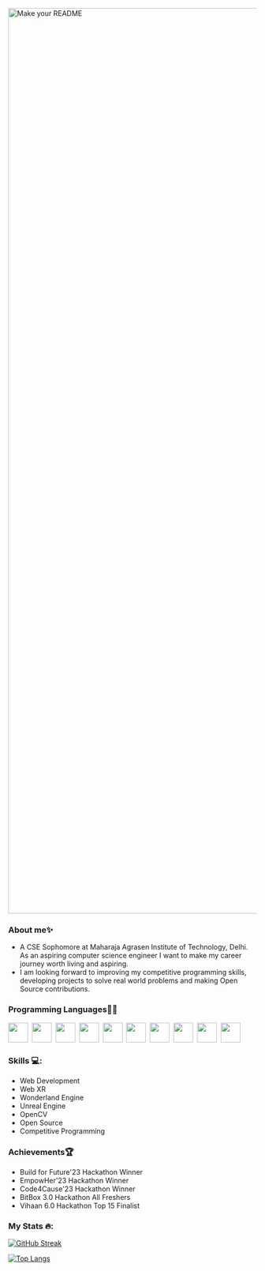 <img width="1834" alt="Make your README" src="https://github.com/Codingpanda252/Codingpanda252/assets/129882142/39ad5b93-8f97-456f-8ca6-f58c87ca5266">

### About me✨
- A CSE Sophomore at Maharaja Agrasen Institute of Technology, Delhi. As an aspiring computer science engineer I want to make my career journey worth living and aspiring.
- I am looking forward to improving my competitive programming skills, developing projects to solve real world problems and making Open Source contributions.

### Programming Languages👨‍💻
<div>
  <img src="https://cdn.jsdelivr.net/gh/devicons/devicon/icons/cplusplus/cplusplus-original.svg" width="40" height="40"/>&nbsp;
  <img src="https://cdn.jsdelivr.net/gh/devicons/devicon/icons/c/c-original.svg" width="40" height="40"/>&nbsp;
  <img src="https://cdn.jsdelivr.net/gh/devicons/devicon/icons/python/python-original-wordmark.svg" width="40" height="40"/>&nbsp;
  <img src="https://cdn.jsdelivr.net/gh/devicons/devicon/icons/html5/html5-original.svg" width="40" height="40"/>&nbsp;
  <img src="https://cdn.jsdelivr.net/gh/devicons/devicon/icons/css3/css3-original.svg" width="40" height="40"/>&nbsp;
  <img src="https://cdn.jsdelivr.net/gh/devicons/devicon/icons/javascript/javascript-original.svg" width="40" height="40"/>&nbsp;
  <img src="https://cdn.jsdelivr.net/gh/devicons/devicon/icons/react/react-original.svg" width="40" height="40"/>&nbsp;
  <img src="https://cdn.jsdelivr.net/gh/devicons/devicon/icons/nodejs/nodejs-original.svg" width="40" height="40"/>&nbsp;
  <img src="https://cdn.jsdelivr.net/gh/devicons/devicon/icons/mysql/mysql-original.svg" width="40" height="40"/>&nbsp;
  <img src="https://cdn.jsdelivr.net/gh/devicons/devicon/icons/git/git-original.svg" width="40" height="40"/>&nbsp;
</div>

### Skills 💻:
- Web Development
- Web XR
- Wonderland Engine
- Unreal Engine
- OpenCV
- Open Source
- Competitive Programming

### Achievements🏆
- Build for Future'23 Hackathon Winner
- EmpowHer'23 Hackathon Winner
- Code4Cause'23 Hackathon Winner
- BitBox 3.0 Hackathon All Freshers
- Vihaan 6.0 Hackathon Top 15 Finalist

### My Stats 🔥:
[![GitHub Streak](http://github-readme-streak-stats.herokuapp.com?user=Codingpanda252&theme=dark&background=000000)](https://git.io/streak-stats)

[![Top Langs](https://github-readme-stats.vercel.app/api/top-langs/?username=Codingpanda252&layout=compact&theme=vision-friendly-dark)](https://github.com/anuraghazra/github-readme-stats)
